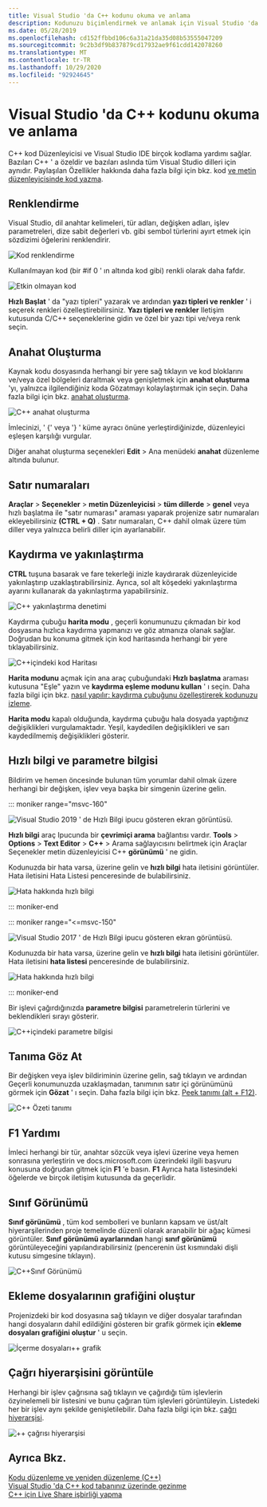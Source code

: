 ```yaml
---
title: Visual Studio 'da C++ kodunu okuma ve anlama
description: Kodunuzu biçimlendirmek ve anlamak için Visual Studio 'da C++ kod düzenleyicisini kullanın.
ms.date: 05/28/2019
ms.openlocfilehash: cd152ffbbd106c6a31a21da35d08b53555047209
ms.sourcegitcommit: 9c2b3df9b837879cd17932ae9f61cdd142078260
ms.translationtype: MT
ms.contentlocale: tr-TR
ms.lasthandoff: 10/29/2020
ms.locfileid: "92924645"
---
```

# <a name="read-and-understand-c-code-in-visual-studio"></a>Visual Studio 'da C++ kodunu okuma ve anlama

C++ kod Düzenleyicisi ve Visual Studio IDE birçok kodlama yardımı sağlar. Bazıları C++ ' a özeldir ve bazıları aslında tüm Visual Studio dilleri için aynıdır. Paylaşılan Özellikler hakkında daha fazla bilgi için bkz. kod [ve metin düzenleyicisinde kod yazma](/visualstudio/ide/writing-code-in-the-code-and-text-editor).  

## <a name="colorization"></a>Renklendirme

Visual Studio, dil anahtar kelimeleri, tür adları, değişken adları, işlev parametreleri, dize sabit değerleri vb. gibi sembol türlerini ayırt etmek için sözdizimi öğelerini renklendirir.

![Kod renklendirme](../ide/media/code-outline-colorization.png "C++ renklendirme")

Kullanılmayan kod (bir #if 0 ' ın altında kod gibi) renkli olarak daha fafdır.

![Etkin olmayan kod](../ide/media/inactive-code-cpp.png "C++ etkin olmayan kodu")

**Hızlı Başlat** ' da "yazı tipleri" yazarak ve ardından **yazı tipleri ve renkler** ' i seçerek renkleri özelleştirebilirsiniz. **Yazı tipleri ve renkler** Iletişim kutusunda C/C++ seçeneklerine gidin ve özel bir yazı tipi ve/veya renk seçin.

## <a name="outlining"></a>Anahat Oluşturma

Kaynak kodu dosyasında herhangi bir yere sağ tıklayın ve kod bloklarını ve/veya özel bölgeleri daraltmak veya genişletmek için **anahat oluşturma** 'yı, yalnızca ilgilendiğiniz koda Gözatmayı kolaylaştırmak için seçin. Daha fazla bilgi için bkz. [anahat oluşturma](/visualstudio/ide/outlining).

![C&#43;&#43; anahat oluşturma](../ide/media/vs2015_cpp_outlining.png "Anahat Oluşturma")

İmlecinizi, ' {' veya '} ' küme ayracı önüne yerleştirdiğinizde, düzenleyici eşleşen karşılığı vurgular.

Diğer anahat oluşturma seçenekleri **Edit**  >  Ana menüdeki **anahat** düzenleme altında bulunur.

## <a name="line-numbers"></a>Satır numaraları

**Araçlar**  >  **Seçenekler**  >  **metin Düzenleyicisi**  >  **tüm dillerde**  >  **genel** veya hızlı başlatma ile "satır numarası" araması yaparak projenize satır numaraları ekleyebilirsiniz **(CTRL + Q)** . Satır numaraları, C++ dahil olmak üzere tüm diller veya yalnızca belirli diller için ayarlanabilir.

## <a name="scroll-and-zoom"></a>Kaydırma ve yakınlaştırma

**CTRL** tuşuna basarak ve fare tekerleği inizle kaydırarak düzenleyicide yakınlaştırıp uzaklaştırabilirsiniz. Ayrıca, sol alt köşedeki yakınlaştırma ayarını kullanarak da yakınlaştırma yapabilirsiniz.

![C&#43;&#43; yakınlaştırma denetimi](../ide/media/zoom-control.png "Yakınlaştırma denetimi")

Kaydırma çubuğu **harita modu** , geçerli konumunuzu çıkmadan bir kod dosyasına hızlıca kaydırma yapmanızı ve göz atmanıza olanak sağlar. Doğrudan bu konuma gitmek için kod haritasında herhangi bir yere tıklayabilirsiniz.

![C&#43;&#43;içindeki kod Haritası ](../ide/media/vs2015-cpp-code-map.png "Kod Haritası")

**Harita modunu** açmak için ana araç çubuğundaki **Hızlı başlatma** araması kutusuna "Eşle" yazın ve **kaydırma eşleme modunu kullan** ' ı seçin. Daha fazla bilgi için bkz. [nasıl yapılır: kaydırma çubuğunu özelleştirerek kodunuzu izleme](/visualstudio/ide/how-to-track-your-code-by-customizing-the-scrollbar).

**Harita modu** kapalı olduğunda, kaydırma çubuğu hala dosyada yaptığınız değişiklikleri vurgulamaktadır. Yeşil, kaydedilen değişiklikleri ve sarı kaydedilmemiş değişiklikleri gösterir.

## <a name="quick-info-and-parameter-info"></a>Hızlı bilgi ve parametre bilgisi

Bildirim ve hemen öncesinde bulunan tüm yorumlar dahil olmak üzere herhangi bir değişken, işlev veya başka bir simgenin üzerine gelin.

::: moniker range="msvc-160"

![Visual Studio 2019 ' de Hızlı Bilgi ipucu gösteren ekran görüntüsü.](../ide/media/quick-info-vs2019.png "Hızlı Bilgi")

**Hızlı bilgi** araç Ipucunda bir **çevrimiçi arama** bağlantısı vardır. **Tools**  >  **Options**  >  **Text Editor**  >  **C++**  >  Arama sağlayıcısını belirtmek için Araçlar Seçenekler metin düzenleyicisi C++ **görünümü** ' ne gidin.

Kodunuzda bir hata varsa, üzerine gelin ve **hızlı bilgi** hata iletisini görüntüler. Hata iletisini Hata Listesi penceresinde de bulabilirsiniz.

![Hata hakkında hızlı bilgi](../ide/media/quickinfo-on-error.png "Hata hakkında hızlı bilgi")

::: moniker-end

::: moniker range="<=msvc-150"

![Visual Studio 2017 ' de Hızlı Bilgi ipucu gösteren ekran görüntüsü.](../ide/media/quick-info.png "Hızlı Bilgi")

Kodunuzda bir hata varsa, üzerine gelin ve **hızlı bilgi** hata iletisini görüntüler. Hata iletisini **hata listesi** penceresinde de bulabilirsiniz.

![Hata hakkında hızlı bilgi](../ide/media/quickinfo-on-error.png "Hata hakkında hızlı bilgi")

::: moniker-end

Bir işlevi çağırdığınızda **parametre bilgisi** parametrelerin türlerini ve beklendikleri sırayı gösterir.

![C&#43;&#43;içindeki parametre bilgisi ](../ide/media/parameter-info.png "Parametre Bilgisi")

## <a name="peek-definition"></a>Tanıma Göz At

Bir değişken veya işlev bildiriminin üzerine gelin, sağ tıklayın ve ardından Geçerli konumunuzda uzaklaşmadan, tanımının satır içi görünümünü görmek için **Gözat** ' ı seçin. Daha fazla bilgi için bkz. [Peek tanımı (alt + F12)](/visualstudio/ide/how-to-view-and-edit-code-by-using-peek-definition-alt-plus-f12).

![C&#43;&#43; Özeti tanımı](../ide/media/vs2015_cpp_peek_definition.png "vs2015_cpp_peek_definition")

## <a name="f1-help"></a>F1 Yardımı

İmleci herhangi bir tür, anahtar sözcük veya işlevi üzerine veya hemen sonrasına yerleştirin ve docs.microsoft.com üzerindeki ilgili başvuru konusuna doğrudan gitmek için **F1** 'e basın. **F1** Ayrıca hata listesindeki öğelerde ve birçok iletişim kutusunda da geçerlidir.

## <a name="class-view"></a>Sınıf Görünümü

**Sınıf görünümü** , tüm kod sembolleri ve bunların kapsam ve üst/alt hiyerarşilerinden proje temelinde düzenli olarak aranabilir bir ağaç kümesi görüntüler. **Sınıf görünümü ayarlarından** hangi **sınıf görünümü** görüntüleyeceğini yapılandırabilirsiniz (pencerenin üst kısmındaki dişli kutusu simgesine tıklayın).

![C&#43;&#43;Sınıf Görünümü ](../ide/media/class-view.png "Sınıf Görünümü")

## <a name="generate-graph-of-include-files"></a>Ekleme dosyalarının grafiğini oluştur

Projenizdeki bir kod dosyasına sağ tıklayın ve diğer dosyalar tarafından hangi dosyaların dahil edildiğini gösteren bir grafik görmek için **ekleme dosyaları grafiğini oluştur** ' u seçin.

![İçerme dosyaları&#43;&#43; grafik](../ide/media/vs2015_cpp_include_graph.png "vs2015_cpp_include_graph")

## <a name="view-call-hierarchy"></a>Çağrı hiyerarşisini görüntüle

Herhangi bir işlev çağrısına sağ tıklayın ve çağırdığı tüm işlevlerin özyinelemeli bir listesini ve bunu çağıran tüm işlevleri görüntüleyin. Listedeki her bir işlev aynı şekilde genişletilebilir. Daha fazla bilgi için bkz. [çağrı hiyerarşisi](/visualstudio/ide/reference/call-hierarchy).

![&#43;&#43; çağrısı hiyerarşisi](../ide/media/vs2015_cpp_call_hierarchy.png "vs2015_cpp_call_hierarchy")

## <a name="see-also"></a>Ayrıca Bkz.

[Kodu düzenleme ve yeniden düzenleme (C++)](writing-and-refactoring-code-cpp.md)</br>
[Visual Studio 'da C++ kod tabanınız üzerinde gezinme](navigate-code-cpp.md)</br>
[C++ için Live Share işbirliği yapma](live-share-cpp.md)
